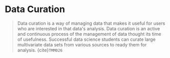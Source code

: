 # Data Curation

> Data curation is a way of managing data that makes it useful for users who are interested in that data's analysis. Data curation is an active and continuous process of the management of data thought its time of usefulness.  Successful data science students can curate large multivariate data sets from various sources to ready them for analysis. 
  {cite}`TMM026`



